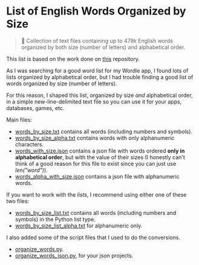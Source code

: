 # List of English Words Organized by Size

> 📜 Collection of text files containing up to 479k English words organized by both size (number of letters) and alphabetical order.

This list is based on the work done on [this](https://github.com/dwyl/english-words) repository.

As I was searching for a good word list for my Wordle app, I found lots of lists organized by alphabetical order, but I had trouble finding a good list of words organized by size (number of letters).

For this reason, I shaped this list, organized by size *and* alphabetical order, in a simple new-line-delimited text file so you can use it for your apps, databases, games, etc.

Main files:
  - [words_by_size.txt](words_by_size.txt) contains all words (including numbers and symbols).
  - [words_by_size_alpha.txt](words_by_size_alpha.txt) contains words with only alphanumeric characters.
  - [words_with_size.json](words_with_size.json) contains a json file with words ordered **only in alphabetical order**, but with the value of their sizes (I honestly can't think of a good reason for this file to exist since you can just use *len("word")*).
  - [words_alpha_with_size.json](words_alpha_with_size.json) contains a json file with alphanumeric words.
  
 If you want to work with the *lists*, I recommend using either one of these two files:
  - [words_by_size_list.txt](words_by_size_list.txt) contains all words (including numbers and symbols) in the Python list type.
  - [words_by_size_list_alpha.txt](words_by_size_list_alpha.txt) for alphanumeric only.
  
I also added some of the script files that I used to do the conversions.
  - [organize_words.py](scripts/organize_words.py).
  - [organize_words_json.py](scripts/organize_words_json.py), for your json projects.
